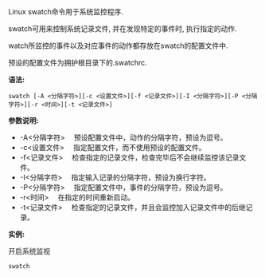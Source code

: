 Linux swatch命令用于系统监控程序.

swatch可用来控制系统记录文件, 并在发现特定的事件时, 执行指定的动作.

watch所监控的事件以及对应事件的动作都存放在swatch的配置文件中.

预设的配置文件为拥护根目录下的.swatchrc.

**语法:**

```
swatch [-A <分隔字符>][-c <设置文件>][-f <记录文件>][-I <分隔字符>][-P <分隔字符>][-r <时间>][-t <记录文件>]
```

**参数说明:**

- -A<分隔字符> 　预设配置文件中，动作的分隔字符，预设为逗号。
- -c<设置文件> 　指定配置文件，而不使用预设的配置文件。
- -f<记录文件> 　检查指定的记录文件，检查完毕后不会继续监控该记录文件。
- -I<分隔字符> 　指定输入记录的分隔字符，预设为换行字符。
- -P<分隔字符> 　指定配置文件中，事件的分隔字符，预设为逗号。
- -r<时间> 　在指定的时间重新启动。
- -t<记录文件> 　检查指定的记录文件，并且会监控加入记录文件中的后继记录。

**实例:**

开启系统监视

```
swatch
```

